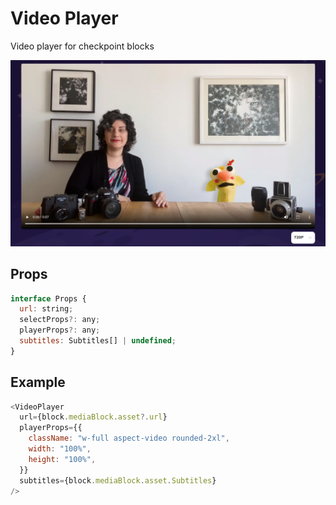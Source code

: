 # Video Player

Video player for checkpoint blocks

![](./readmeIMG/2023-02-14-12-39-11.png)

## Props

```js
interface Props {
  url: string;
  selectProps?: any;
  playerProps?: any;
  subtitles: Subtitles[] | undefined;
}
```

## Example

```js
<VideoPlayer
  url={block.mediaBlock.asset?.url}
  playerProps={{
    className: "w-full aspect-video rounded-2xl",
    width: "100%",
    height: "100%",
  }}
  subtitles={block.mediaBlock.asset.Subtitles}
/>
```
